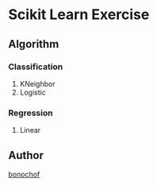 # Scikit Learn Exercise

## Algorithm
### Classification
1. KNeighbor
1. Logistic

### Regression
1. Linear

## Author
[bonochof](https://github.com/bonochof)

